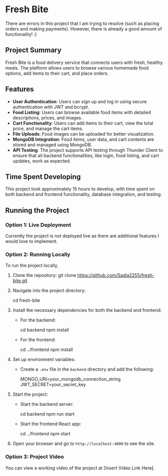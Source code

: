 # Fresh Bite

There are errors in this project that I am trying to resolve (such as placing orders and making payments). However, there is already a good amount of functionality! :)

## Project Summary
Fresh Bite is a food delivery service that connects users with fresh, healthy meals. The platform allows users to browse various homemade food options, add items to their cart, and place orders.

## Features
- **User Authentication**: Users can sign up and log in using secure authentication with JWT and bcrypt.
- **Food Listing**: Users can browse available food items with detailed descriptions, prices, and images.
- **Cart Functionality**: Users can add items to their cart, view the total price, and manage the cart items.
- **File Uploads**: Food images can be uploaded for better visualization.
- **MongoDB Integration**: Food items, user data, and cart contents are stored and managed using MongoDB.
- **API Testing**: The project supports API testing through Thunder Client to ensure that all backend functionalities, like login, food listing, and cart updates, work as expected.

## Time Spent Developing
This project took approximately 15 hours to develop, with time spent on both backend and frontend functionality, database integration, and testing.

## Running the Project

### Option 1: Live Deployment
Currently the project is not deployed live as there are additional features I would love to implement.

### Option 2: Running Locally
To run the project locally,

1. Clone the repository:
   git clone https://github.com/Sadia2255/fresh-bite.git

   
2. Navigate into the project directory:

   cd fresh-bite

4. Install the necessary dependencies for both the backend and frontend:
   - For the backend:

     cd backend
     npm install

   - For the frontend:

     cd ../frontend
     npm install


5. Set up environment variables:
   - Create a `.env` file in the `backend` directory and add the following:

     MONGO_URI=your_mongodb_connection_string
     JWT_SECRET=your_secret_key

   
6. Start the project:
   - Start the backend server:

     cd backend
     npm run start

   - Start the frontend React app:

     cd ../frontend
     npm start


7. Open your browser and go to `http://localhost:4000` to see the site.

### Option 3: Project Video
You can view a working video of the project at [Insert Video Link Here].

